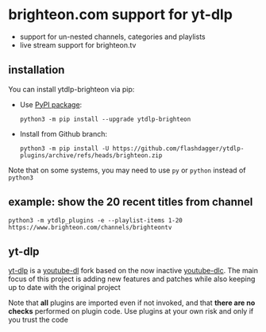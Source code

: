 # brighteon.com support for yt-dlp

* support for un-nested channels, categories and playlists
* live stream support for brighteon.tv

## installation

You can install ytdlp-brighteon via pip:

* Use [PyPI package](https://pypi.org/project/yt-dlp):

  `python3 -m pip install --upgrade ytdlp-brighteon`
* Install from Github branch:

  `python3 -m pip install -U https://github.com/flashdagger/ytdlp-plugins/archive/refs/heads/brighteon.zip`

Note that on some systems, you may need to use `py` or `python` instead of `python3`

## example: show the 20 recent titles from channel

`python3 -m ytdlp_plugins -e --playlist-items 1-20 https://www.brighteon.com/channels/brighteontv`

## yt-dlp

[yt-dlp](https://github.com/yt-dlp/yt-dlp) is a [youtube-dl](https://github.com/ytdl-org/youtube-dl) fork based on the now
inactive [youtube-dlc](https://github.com/blackjack4494/yt-dlc). The main focus of this project is adding new features
and patches while also keeping up to date with the original project

Note that **all** plugins are imported even if not invoked, and that **there are no checks** performed on plugin code.
Use plugins at your own risk and only if you trust the code

